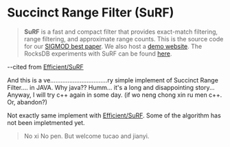 # Succinct Range Filter (SuRF)

> **SuRF** is a fast and compact filter that provides exact-match filtering,
range filtering, and approximate range counts. This is the source code for our
[SIGMOD best paper](http://www.cs.cmu.edu/~huanche1/publications/surf_paper.pdf).
We also host a [demo website](https://www.rangefilter.io/).
The RocksDB experiments with SuRF can be found [here](https://github.com/efficient/rocksdb).

--cited from [Efficient/SuRF](https://github.com/efficient/SuRF)

And this is a ve.................................ry simple implement of Succinct Range Filter.... in JAVA.
Why java??
Humm... it's a long and disappointing story...
Anyway, I will try c++ again in some day. (if wo neng chong xin ru men c++. Or, abandon?)

Not exactly same implement with [Efficient/SuRF](https://github.com/efficient/SuRF). Some of the algorithm has not been impletmented yet.

> No xi No pen. But welcome tucao and jianyi.

